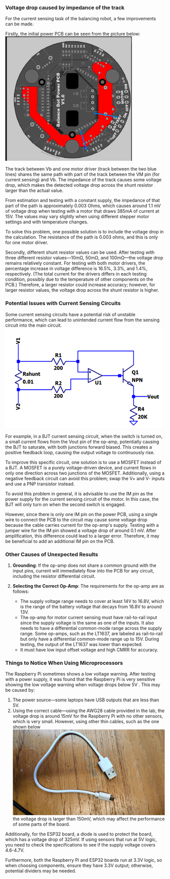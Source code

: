 ### Voltage drop caused by impedance of the track
For the current sensing task of the balancing robot, a few improvements can be made.

Firstly, the initial power PCB can be seen from the picture below:
<img src="powerpcb.png" alt="powerpcb" width="400"/>

The track between Vb and one motor driver (track between the two blue lines) shares the same path with part of the track between the VM pin (for current sensing) and Vb. The impedance of the track causes some voltage drop, which makes the detected voltage drop across the shunt resistor larger than the actual value.

From estimation and testing with a constant supply, the impedance of that part of the path is approximately 0.003 Ohms, which causes around 1.1 mV of voltage drop when testing with a motor that draws 385mA of current at 15V. The values may vary slightly when using different stepper motor settings and with temperature changes.

To solve this problem, one possible solution is to include the voltage drop in the calculation. The resistance of the path is 0.003 ohms, and this is only for one motor driver.

Secondly, different shunt resistor values can be used. After testing with three different resistor values—10mΩ, 50mΩ, and 100mΩ—the voltage drop remains relatively constant. For testing with both motor drivers, the percentage increase in voltage difference is 16.5%, 3.3%, and 1.4%, respectively. (The total current for the drivers differs in each testing condition, possibly due to the temperature of other components on the PCB.) Therefore, a larger resistor could increase accuracy; however, for larger resistor values, the voltage drop across the shunt resistor is higher.

### Potential Issues with Current Sensing Circuits

Some current sensing circuits have a potential risk of unstable performance, which can lead to unintended current flow from the sensing circuit into the main circuit. 
![circuit](circuit.png)

For example, in a BJT current sensing circuit, when the switch is turned on, a small current flows from the Vout pin of the op-amp, potentially causing the BJT to saturate, with both junctions forward biased. This creates a positive feedback loop, causing the output voltage to continuously rise.

To improve this specific circuit, one solution is to use a MOSFET instead of a BJT. A MOSFET is a purely voltage-driven device, and current flows in only one direction across two junctions of the MOSFET. Additionally, using a negative feedback circuit can avoid this problem; swap the V+ and V- inputs and use a PNP transistor instead.

To avoid this problem in general, it is advisable to use the IM pin as the power supply for the current sensing circuit of the motor. In this case, the BJT will only turn on when the second switch is engaged.

However, since there is only one IM pin on the power PCB, using a single wire to connect the PCB to the circuit may cause some voltage drop because the cable carries current for the op-amp's supply. Testing with a jumper wire for the IM pin showed a voltage drop of around 0.1 mV. After amplification, this difference could lead to a larger error. Therefore, it may be beneficial to add an additional IM pin on the PCB.

### Other Causes of Unexpected Results

1. **Grounding**: If the op-amp does not share a common ground with the input pins, current will immediately flow into the PCB for any circuit, including the resistor differential circuit.
   
2. **Selecting the Correct Op-Amp**: The requirements for the op-amp are as follows:
   - The supply voltage range needs to cover at least 14V to 16.8V, which is the range of the battery voltage that decays from 16.8V to around 13V.
   - The op-amp for motor current sensing must have rail-to-rail input since the supply voltage is the same as one of the inputs. It also needs to have a differential common-mode range across the supply range. Some op-amps, such as the LT1637, are labeled as rail-to-rail but only have a differential common-mode range up to 15V. During testing, the output of the LT1637 was lower than expected.
   - It must have low input offset voltage and high CMRR for accuracy.

### Things to Notice When Using Microprocessors

The Raspberry Pi sometimes shows a low voltage warning. After testing with a power supply, it was found that the Raspberry Pi is very sensitive showing the low voltage warning when voltage drops below 5V . This may be caused by:
1. The power source—some laptops have USB outputs that are less than 5V.
2. Using the correct cable—using the AWG28 cable provided in the lab, the voltage drop is around 15mV for the Raspberry Pi with no other sensors, which is very small. However, using other thin cables, such as the one shown below ![usb](cable.jpg) the voltage drop is larger than 150mV, which may affect the performance of some parts of the board.

Additionally, for the ESP32 board, a diode is used to protect the board, which has a voltage drop of 325mV. If using sensors that run at 5V logic, you need to check the specifications to see if the supply voltage covers 4.6-4.7V. 

Furthermore, both the Raspberry Pi and ESP32 boards run at 3.3V logic, so when choosing components, ensure they have 3.3V output; otherwise, potential dividers may be needed.
